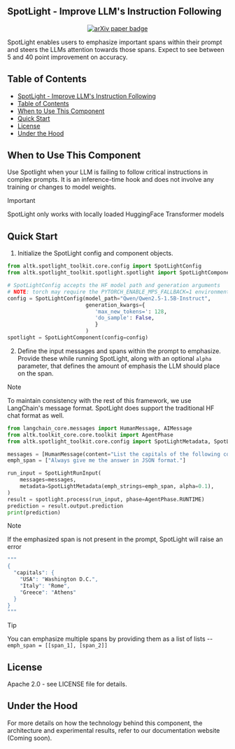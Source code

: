 ## SpotLight - Improve LLM's Instruction Following

<p align="center">
<a href="https://arxiv.org/abs/2505.12025" target="_blank">
  <img src="https://img.shields.io/badge/arXiv link-SpotLight-blue" alt="arXiv paper badge" />
</a>
</p>

SpotLight enables users to emphasize important spans within their prompt and steers the LLMs attention towards those spans. Expect to see between 5 and 40 point improvement on accuracy.


## Table of Contents
- [SpotLight - Improve LLM's Instruction Following](#spotlight---improve-llms-instruction-following)
- [Table of Contents](#table-of-contents)
- [When to Use This Component](#when-to-use-this-component)
- [Quick Start](#quick-start)
- [License](#license)
- [Under the Hood](#under-the-hood)


## When to Use This Component
Use Spotlight when your LLM is failing to follow critical instructions in complex prompts. It is an inference-time hook and does not involve any training or changes to model weights.

> [!IMPORTANT]
> SpotLight only works with locally loaded HuggingFace Transformer models


## Quick Start

1. Initialize the SpotLight config and component objects.
```python
from altk.spotlight_toolkit.core.config import SpotLightConfig
from altk.spotlight_toolkit.spotlight.spotlight import SpotLightComponent

# SpotLightConfig accepts the HF model path and generation arguments
# NOTE: torch may require the PYTORCH_ENABLE_MPS_FALLBACK=1 environment variable
config = SpotLightConfig(model_path="Qwen/Qwen2.5-1.5B-Instruct",
                         generation_kwargs={
                            'max_new_tokens=': 128,
                            'do_sample': False,
                            }
                         )
spotlight = SpotLightComponent(config=config)
```

2. Define the input messages and spans within the prompt to emphasize. Provide these while running SpotLight, along with an optional `alpha` parameter, that defines the amount of emphasis the LLM should place on the span.
> [!NOTE]
> To maintain consistency with the rest of this framework, we use LangChain's message format. SpotLight does support the traditional HF chat format as well.

```python
from langchain_core.messages import HumanMessage, AIMessage
from altk.toolkit_core.core.toolkit import AgentPhase
from altk.spotlight_toolkit.core.config import SpotLightMetadata, SpotLightRunInput

messages = [HumanMessage(content="List the capitals of the following countries - USA, Italy, Greece. Always give me the answer in JSON format.")]
emph_span = ["Always give me the answer in JSON format."]

run_input = SpotLightRunInput(
    messages=messages,
    metadata=SpotLightMetadata(emph_strings=emph_span, alpha=0.1),
)
result = spotlight.process(run_input, phase=AgentPhase.RUNTIME)
prediction = result.output.prediction
print(prediction)
```
> [!NOTE]
> If the emphasized span is not present in the prompt, SpotLight will raise an error

```bash
"""
{
  "capitals": {
    "USA": "Washington D.C.",
    "Italy": "Rome",
    "Greece": "Athens"
  }
}
"""
```

> [!TIP]
> You can emphasize multiple spans by providing them as a list of lists -- `emph_span = [[span_1], [span_2]]`

## License
Apache 2.0 - see LICENSE file for details.

## Under the Hood
For more details on how the technology behind this component, the architecture and experimental results, refer to our documentation website (Coming soon).
